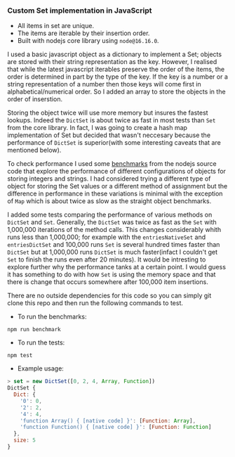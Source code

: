 ### Custom Set implementation in JavaScript
* All items in set are unique. 
* The items are iterable by their insertion order.
* Built with nodejs core library using `node@16.16.0`.

I used a basic javascript object as a dictionary to implement a Set; objects are stored with their string representation as the key. However, I realised that while the latest javascript iterables preserve the order of the items, the order is determined in part by the type of the key. If the key is a number or a string representation of a number then those keys will come first in alphabetical/numerical order. So I added an array to store the objects in the order of inserstion. 

Storing the object twice will use more memory but insures the fastest lookups. Indeed the `DictSet` is about twice as fast in most tests than `Set` from the core library. In fact, I was going to create a hash map implementation of Set but decided that wasn't neccesary because the performance of `DictSet` is superior(with some interesting caveats that are mentioned below).

To check performance I used some [benchmarks](./map-bench.cjs) from the nodejs source code that explore the performance of different configurations of objects for storing integers and strings.  I had considered trying a different type of object for storing the Set values or a different method of assignment but the difference in performance in these variations is minimal with the exception of `Map` which is about twice as slow as the straight object benchmarks. 

I added some tests comparing the performance of various methods on `DictSet` and `Set`. Generally, the `DictSet` was twice as fast as the `Set` with 1,000,000 iterations of the method calls. This changes considerably whith runs less than 1,000,000; for example with the `entriesNativeSet` and `entriesDictSet` and 100,000 runs `Set` is several hundred times faster than `DictSet` but at 1,000,000 runs `DictSet` is much faster(infact I couldn't get `Set` to finish the runs even after 20 minutes). It would be intresting to explore further why the performance tanks at a certain point. I would guess it has something to do with how `Set` is using the memory space and that there is change that occurs somewhere after 100,000 item insertions.


There are no outside dependencies for this code so you can simply git clone this repo and then run the following commands to test.

* To run the benchmarks:

`npm run benchmark`

* To run the tests:

`npm test`

* Example usage:

``` javascript
> set = new DictSet([0, 2, 4, Array, Function])
DictSet {
  Dict: {
    '0': 0,
    '2': 2,
    '4': 4,
    'function Array() { [native code] }': [Function: Array],
    'function Function() { [native code] }': [Function: Function]
  },
  size: 5
}
```

